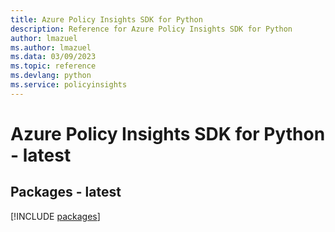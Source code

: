 ```yaml
---
title: Azure Policy Insights SDK for Python
description: Reference for Azure Policy Insights SDK for Python
author: lmazuel
ms.author: lmazuel
ms.data: 03/09/2023
ms.topic: reference
ms.devlang: python
ms.service: policyinsights
---
```

# Azure Policy Insights SDK for Python - latest
## Packages - latest
[!INCLUDE [packages](policy-insights-index.md)]